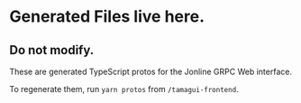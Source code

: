 # Generated Files live here.
## Do not modify.

These are generated TypeScript protos for the Jonline GRPC Web interface.

To regenerate them, run `yarn protos` from `/tamagui-frontend`.
